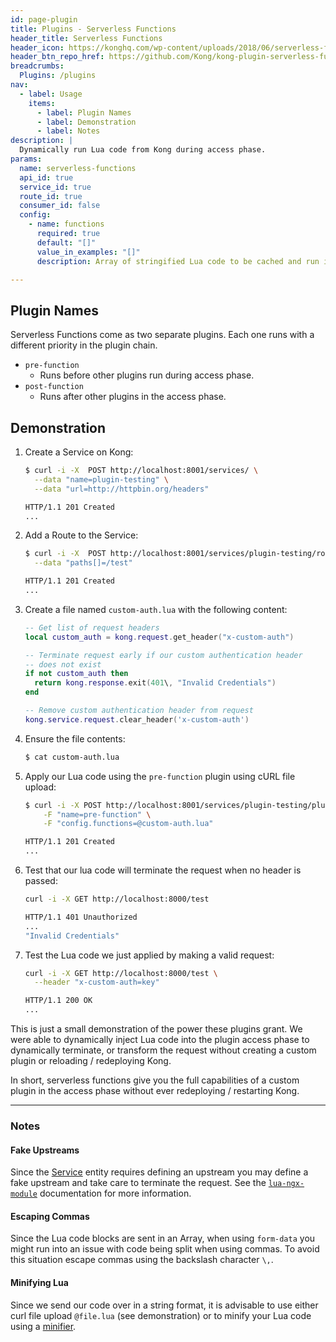 ```yaml
---
id: page-plugin
title: Plugins - Serverless Functions
header_title: Serverless Functions
header_icon: https://konghq.com/wp-content/uploads/2018/06/serverless-functions.png
header_btn_repo_href: https://github.com/Kong/kong-plugin-serverless-functions
breadcrumbs:
  Plugins: /plugins
nav:
  - label: Usage
    items:
      - label: Plugin Names
      - label: Demonstration
      - label: Notes
description: |
  Dynamically run Lua code from Kong during access phase.
params:
  name: serverless-functions
  api_id: true
  service_id: true
  route_id: true
  consumer_id: false
  config:
    - name: functions
      required: true
      default: "[]"
      value_in_examples: "[]"
      description: Array of stringified Lua code to be cached and run in sequence during access phase.

---
```


## Plugin Names

Serverless Functions come as two separate plugins. Each one runs with a
different priority in the plugin chain.

- `pre-function`
  - Runs before other plugins run during access phase.
- `post-function`
  - Runs after other plugins in the access phase.

## Demonstration

1. Create a Service on Kong:

    ```bash
    $ curl -i -X  POST http://localhost:8001/services/ \
      --data "name=plugin-testing" \
      --data "url=http://httpbin.org/headers"

    HTTP/1.1 201 Created
    ...
    ```

2. Add a Route to the Service:

    ```bash
    $ curl -i -X  POST http://localhost:8001/services/plugin-testing/routes \
      --data "paths[]=/test"

    HTTP/1.1 201 Created
    ...
    ```
    
1. Create a file named `custom-auth.lua` with the following content:

    ```lua
    -- Get list of request headers
    local custom_auth = kong.request.get_header("x-custom-auth")

    -- Terminate request early if our custom authentication header
    -- does not exist
    if not custom_auth then
      return kong.response.exit(401\, "Invalid Credentials")
    end

    -- Remove custom authentication header from request
    kong.service.request.clear_header('x-custom-auth')
    ```

4. Ensure the file contents:

    ```bash
    $ cat custom-auth.lua
    ```

5. Apply our Lua code using the `pre-function` plugin using cURL file upload:

    ```bash
    $ curl -i -X POST http://localhost:8001/services/plugin-testing/plugins \
        -F "name=pre-function" \
        -F "config.functions=@custom-auth.lua"

    HTTP/1.1 201 Created
    ...
    ```

6. Test that our lua code will terminate the request when no header is passed:

    ```bash
    curl -i -X GET http://localhost:8000/test

    HTTP/1.1 401 Unauthorized
    ...
    "Invalid Credentials"
    ```

7. Test the Lua code we just applied by making a valid request:

    ```bash
    curl -i -X GET http://localhost:8000/test \
      --header "x-custom-auth=key"

    HTTP/1.1 200 OK
    ...
    ```

This is just a small demonstration of the power these plugins grant. We were 
able to dynamically inject Lua code into the plugin access phase to dynamically 
terminate, or transform the request without creating a custom plugin or 
reloading / redeploying Kong.

In short, serverless functions give you the full capabilities of a custom plugin
in the access phase without ever redeploying / restarting Kong. 

----

### Notes

#### Fake Upstreams

Since the [Service][service-url] entity requires defining an upstream you may
define a fake upstream and take care to terminate the request. See the 
[`lua-ngx-module`](https://github.com/openresty/lua-nginx-module#ngxexit) 
documentation for more information.

#### Escaping Commas

Since the Lua code blocks are sent in an Array, when using `form-data` you might
run into an issue with code being split when using commas. To avoid this situation
escape commas using the backslash character `\,`.

#### Minifying Lua

Since we send our code over in a string format, it is advisable to use either
curl file upload `@file.lua` (see demonstration) or to minify your Lua code 
using a [minifier][lua-minifier].


[service-url]: https://getkong.org/docs/latest/admin-api/#service-object
[lua-minifier]: https://mothereff.in/lua-minifier
